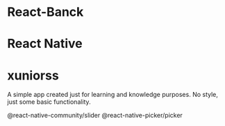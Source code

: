 # React-Banck
# React Native
# xuniorss

A simple app created just for learning and knowledge purposes.
No style, just some basic functionality.


@react-native-community/slider
@react-native-picker/picker
